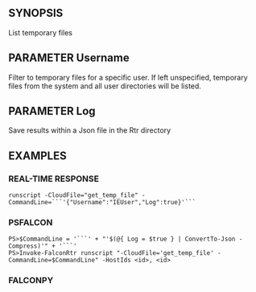 ## SYNOPSIS
List temporary files

## PARAMETER Username
Filter to temporary files for a specific user. If left unspecified, temporary files from the system and
all user directories will be listed.

## PARAMETER Log
Save results within a Json file in the Rtr directory

## EXAMPLES

### REAL-TIME RESPONSE
```
runscript -CloudFile="get_temp_file" -CommandLine=```'{"Username":"IEUser","Log":true}'```
```
### PSFALCON
```
PS>$CommandLine = '```' + "'$(@{ Log = $true } | ConvertTo-Json -Compress)'" + '```'
PS>Invoke-FalconRtr runscript "-CloudFile='get_temp_file' -CommandLine=$CommandLine" -HostIds <id>, <id>
```
### FALCONPY
